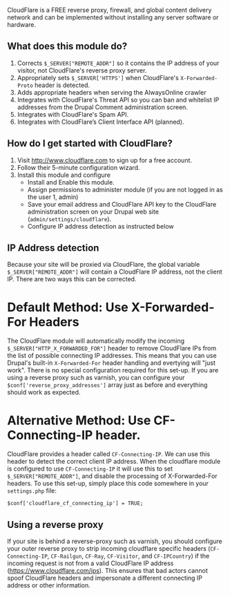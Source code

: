 CloudFlare is a FREE reverse proxy, firewall, and global content delivery network and can be implemented without installing any server software or hardware.

What does this module do?
-------------------------
1. Corrects `$_SERVER["REMOTE_ADDR"]` so it contains the IP address of your visitor, not CloudFlare's reverse proxy server.
2. Appropriately sets `$_SERVER['HTTPS']` when CloudFlare's `X-Forwarded-Proto` header is detected.
3. Adds appropriate headers when serving the AlwaysOnline crawler
4. Integrates with CloudFlare's Threat API so you can ban and whitelist IP addresses from the Drupal Comment administration screen.
5. Integrates with CloudFlare's Spam API.
6. Integrates with CloudFlare’s Client Interface API (planned).


How do I get started with CloudFlare?
-------------------------------------
1. Visit http://www.cloudflare.com to sign up for a free account.
2. Follow their 5-minute configuration wizard.
3. Install this module and configure
      - Install and Enable this module.
      - Assign permissions to administer module (if you are not logged in as the user 1, admin)
      - Save your email address and CloudFlare API key to the CloudFlare administration screen on your Drupal web site (`admin/settings/cloudflare`).
      - Configure IP address detection as instructed below


IP Address detection
--------------------

Because your site will be proxied via CloudFlare, the global variable `$_SERVER["REMOTE_ADDR"]` will contain a CloudFlare IP address, not the client IP.  There are two ways this can be corrected. 


# Default Method: Use X-Forwarded-For Headers

The CloudFlare module will automatically modify the incoming `$_SERVER["HTTP_X_FORWARDED_FOR"]` header to remove CloudFlare IPs from the list of possible connecting IP addresses. This means that you can use Drupal's built-in `X-Forwarded-For` header handling and evertying will "just work". There is no special configuration required for this set-up. If you are using a reverse proxy such as varnish, you can configure your `$conf['reverse_proxy_addresses']` array just as before and everything should work as expected.


# Alternative Method: Use CF-Connecting-IP header. 

CloudFlare provides a header called `CF-Connecting-IP`. We can use this header to detect the correct client IP address. When the cloudflare module is configured to use `CF-Connecting-IP` it will use this to set `$_SERVER["REMOTE_ADDR"]`, and disable the processing of X-Forwarded-For headers. To use this set-up, simply place this code somewhere in your `settings.php` file:

```
$conf['cloudflare_cf_connecting_ip'] = TRUE;
```


Using a reverse proxy
---------------------

If your site is behind a reverse-proxy such as varnish, you should configure your outer reverse proxy to strip incoming cloudflare specific headers (`CF-Connecting-IP`, `CF-Railgun`, `CF-Ray`, `CF-Visitor`, and `CF-IPCountry`) if the incoming request is not from a valid CloudFlare IP address (https://www.cloudflare.com/ips). This ensures that bad actors cannot spoof CloudFlare headers and impersonate a different connecting IP address or other information.

